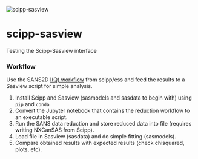 ![scipp-sasview](https://github.com/dmsc-nightly/scipp-sasview/actions/workflows/nightly.yml/badge.svg?branch=main)

# scipp-sasview
Testing the Scipp-Sasview interface

### Workflow

Use the SANS2D [I(Q) workflow](https://scipp.github.io/ess/instruments/loki/sans2d_to_I_of_Q.html) from scipp/ess and feed the results to a Sasview script for simple analysis.

1. Install Scipp and Sasview (sasmodels and sasdata to begin with) using `pip` and `conda`
1. Convert the Jupyter notebook that contains the reduction workflow to an executable script.
1. Run the SANS data reduction and store reduced data into file (requires writing NXCanSAS from Scipp).
1. Load file in Sasview (sasdata) and do simple fitting (sasmodels).
1. Compare obtained results with expected results (check chisquared, plots, etc).
